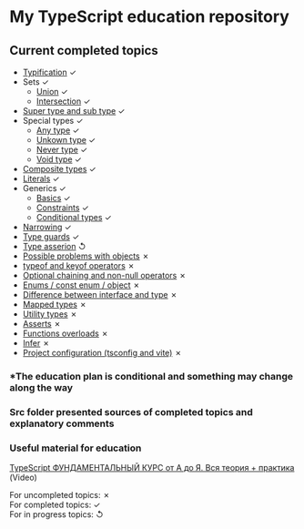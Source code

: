 # My TypeScript education repository

## Current completed topics

- [Typification](./src/typification.ts) ✓
- Sets ✓
  - [Union](./src/union.ts) ✓
  - [Intersection](./src/intersection.ts) ✓
- [Super type and sub type](./src/superTypesAndSubTypes.ts) ✓
- Special types ✓
  - [Any type](./src/any.ts) ✓
  - [Unkown type](./src/unkown.ts) ✓
  - [Never type](./src/never.ts) ✓
  - [Void type](./src/void.ts) ✓
- [Composite types](./src/compositeTypes.ts) ✓
- [Literals](./src/literals.ts) ✓
- Generics ✓
  - [Basics](./src/genericsBasics.ts) ✓
  - [Constraints](./src/genericsConstraints.ts) ✓
  - [Conditional types](./src/genericsConditionalTypes.ts) ✓
- [Narrowing](./src/narrowing.ts) ✓
- [Type guards](./src/typeGuards.ts) ✓
- [Type asserion](.) ↺
- [Possible problems with objects](.) ✗
- [typeof and keyof operators](.) ✗
- [Optional chaining and non-null operators](.) ✗
- [Enums / const enum / object](.) ✗
- [Difference between interface and type](.) ✗
- [Mapped types](.) ✗
- [Utility types](.) ✗
- [Asserts](.) ✗
- [Functions overloads](.) ✗
- [Infer](.) ✗
- [Project configuration (tsconfig and vite)](.) ✗

### \*The education plan is conditional and something may change along the way

### Src folder presented sources of completed topics and explanatory comments

### Useful material for education

[TypeScript ФУНДАМЕНТАЛЬНЫЙ КУРС от А до Я. Вся теория + практика](https://www.youtube.com/watch?v=LWtHl__oEWc&t=8681s) (Video)

For uncompleted topics: ✗  
For completed topics: ✓  
For in progress topics: ↺
